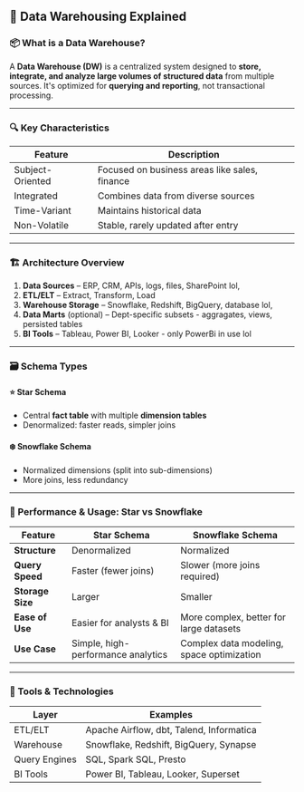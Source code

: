 ## 🧠 Data Warehousing Explained

### 📦 What is a Data Warehouse?
A **Data Warehouse (DW)** is a centralized system designed to **store, integrate, and analyze large volumes of structured data** from multiple sources. It's optimized for **querying and reporting**, not transactional processing.

---

### 🔍 Key Characteristics

| Feature          | Description                                        |
|------------------|----------------------------------------------------|
| Subject-Oriented | Focused on business areas like sales, finance      |
| Integrated       | Combines data from diverse sources                 |
| Time-Variant     | Maintains historical data                          |
| Non-Volatile     | Stable, rarely updated after entry                 |

---

### 🏗️ Architecture Overview

1. **Data Sources** – ERP, CRM, APIs, logs, files, SharePoint lol, 
2. **ETL/ELT** – Extract, Transform, Load  
3. **Warehouse Storage** – Snowflake, Redshift, BigQuery, database lol, 
4. **Data Marts** (optional) – Dept-specific subsets - aggragates, views, persisted tables
5. **BI Tools** – Tableau, Power BI, Looker - only PowerBi in use lol

---

### 🗃️ Schema Types

#### ⭐ Star Schema
- Central **fact table** with multiple **dimension tables**  
- Denormalized: faster reads, simpler joins  

#### ❄️ Snowflake Schema
- Normalized dimensions (split into sub-dimensions)  
- More joins, less redundancy  

---

### 🚀 Performance & Usage: Star vs Snowflake

| Feature          | Star Schema                         | Snowflake Schema                          |
|------------------|--------------------------------------|-------------------------------------------|
| **Structure**    | Denormalized                        | Normalized                                |
| **Query Speed**  | Faster (fewer joins)                | Slower (more joins required)              |
| **Storage Size** | Larger                              | Smaller                                   |
| **Ease of Use**  | Easier for analysts & BI            | More complex, better for large datasets   |
| **Use Case**     | Simple, high-performance analytics  | Complex data modeling, space optimization |

---

### 🧰 Tools & Technologies

| Layer         | Examples                                   |
|---------------|--------------------------------------------|
| ETL/ELT       | Apache Airflow, dbt, Talend, Informatica   |
| Warehouse     | Snowflake, Redshift, BigQuery, Synapse     |
| Query Engines | SQL, Spark SQL, Presto                     |
| BI Tools      | Power BI, Tableau, Looker, Superset        |
